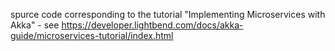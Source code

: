 spurce code corresponding to the tutorial "Implementing Microservices with Akka" - see https://developer.lightbend.com/docs/akka-guide/microservices-tutorial/index.html